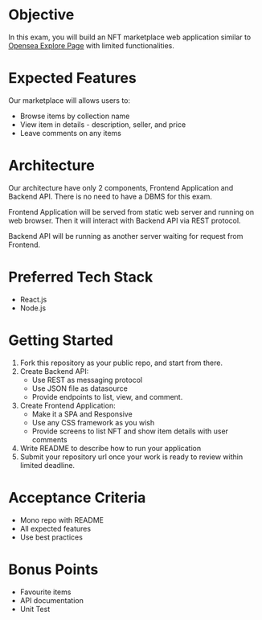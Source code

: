 # Objective
In this exam, you will build an NFT marketplace web application similar to [Opensea Explore Page](https://opensea.io/assets) with limited functionalities.

# Expected Features
Our marketplace will allows users to:
- Browse items by collection name
- View item in details - description, seller, and price
- Leave comments on any items

# Architecture
Our architecture have only 2 components, Frontend Application and Backend API. There is no need to have a DBMS for this exam.

Frontend Application will be served from static web server and running on web browser. Then it will interact with Backend API via REST protocol. 

Backend API will be running as another server waiting for request from Frontend.

# Preferred Tech Stack
- React.js
- Node.js

# Getting Started
1. Fork this repository as your public repo, and start from there.
2. Create Backend API:
    - Use REST as messaging protocol
    - Use JSON file as datasource
    - Provide endpoints to list, view, and comment.
3. Create Frontend Application:
    - Make it a SPA and Responsive
    - Use any CSS framework as you wish 
    - Provide screens to list NFT and show item details with user comments
4. Write README to describe how to run your application 
5. Submit your repository url once your work is ready to review within limited deadline.

# Acceptance Criteria
- Mono repo with README
- All expected features
- Use best practices

# Bonus Points
- Favourite items
- API documentation
- Unit Test









